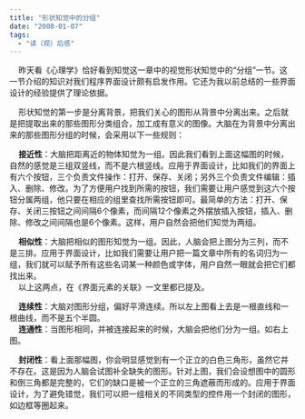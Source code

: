 ```yaml
---
title: "形状知觉中的分组"
date: "2008-01-07"
tags: 
  - "读（观）后感"
---
```


    昨天看《心理学》恰好看到知觉这一章中的视觉形状知觉中的“分组”一节。这一节介绍的知识对我们程序界面设计颇有启发作用。它还为我以前总结的一些界面设计的经验提供了理论依据。

    形状知觉的第一步是分离背景，把我们关心的图形从背景中分离出来。之后就是把提取出来的那些图形分类组合，加工成有意义的图像。大脑在为背景中分离出来的那些图形分组的时候，会采用以下一些规则：



    **接近性**：大脑把距离近的物体知觉为一组。因此我们看到上面这幅图的时候，自然的感觉是三组双竖线，而不是六根竖线。应用于界面设计，比如我们的界面上有六个按钮，三个负责文件操作：打开、保存、关闭；另外三个负责文件编辑：插入、删除、修改。为了方便用户找到所需的按钮，我们需要让用户感觉到这六个按钮分属两组，他只要在相应的组里查找所需按钮即可。最简单的方法：打开、保存、关闭三按钮之间间隔6个像素，而间隔12个像素之外摆放插入按钮，插入、删除、修改之间间隔也是6个像素。这样，用户自然会把他们知觉为两组。



    **相似性**：大脑把相似的图形知觉为一组。因此，人脑会把上图分为三列，而不是三排。应用于界面设计，比如我们需要让用户把一篇文章中所有的名词归为一组，我们就可以赋予所有这些名词某一种颜色或字体，用户自然一眼就会把它们都找出来。  
    以上这两点，在《界面元素的关联》一文里都已提及。



    **连续性**：大脑对图形分组，偏好平滑连续。所以左上图看上去是一根直线和一根曲线，而不是五个半圆。  
    **连通性**：当图形相同，并被连接起来的时候，大脑会把他们分为一组。如右上图。



    **封闭性**：看上面那幅图，你会明显感觉到有一个正立的白色三角形，虽然它并不存在。这是因为人脑会试图补全缺失的图形。针对上图，我们会设想图中的圆形和倒三角都是完整的，它们的缺口是被一个正立的三角遮蔽而形成的。应用于界面设计，为了避免错觉，我们可以把一组相关的不同类型的控件用一个封闭的图形，如边框等圈起来。



